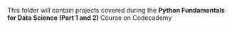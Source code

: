 This folder will contain projects covered during the **Python Fundamentals for Data Science (Part 1 and 2)** Course on Codecademy
